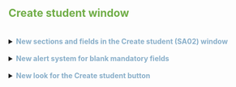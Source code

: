 ## <span style="color:#70ad47">Create student window</span>
<br>
<details>
<summary><span style="color:#88AEC9"><b>New sections and fields in the Create student (SA02) window</b></span></summary>
<br>

&nbsp;&nbsp;<font size="2">_**Benefit**: Improved student profile with new fields available organised in sections._</font>

+ **General information:**
    + _First name_
    + _Last name_
    + _Date of birth_
+ **Contact Details:**
    + _Email_
    + _Phone_
    + _City_ – new field
    + _Country_
+ **Professional data:**
    + _Courses_
    + _Languages_ – new field
    + _Work location_ – new field
    + _Programming languages_ – new field

>Note: All fields are mandatory except _Programming languages_ field that will only be mandatory when a related course is selected.
</details>

<br>
<details>
<summary><span style="color:#88AEC9"><b>New alert system for blank mandatory fields</b></span></summary>
<br>

&nbsp;&nbsp;<font size="2">_**Benefit**:  The user's experience will be more fluid when creating a new student._</font>

&nbsp;&nbsp;Before, when you left mandatory fields blank, error messages displayed one by one. Now, if you leave more than one mandatory field blank, error messages display at the same time. 
</details>

<br>
<details>
<summary><span style="color:#88AEC9"><b>New look for the Create student button</b></span></summary>
<br>

&nbsp;&nbsp;<font size="2">_**Benefit**: The **Create student** button is now more visible and intuitive._</font>

&nbsp;&nbsp;The **Create student** button's look, in the **Main (SA01)** window, has been updated to be more accessible.
</details>
